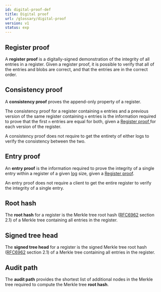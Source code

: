 ```yaml
---
id: digital-proof-def
title: Digital proof
url: /glossary/digital-proof
version: v1
status: exp
---
```


## Register proof

A **register proof** is a digitally-signed demonstration of the integrity of all
entries in a register. Given a register proof, it is possible to verify that
all of the entries and blobs are correct, and that the entries are in the
correct order.

## Consistency proof

A **consistency proof** proves the append-only property of a register.

The consistency proof for a register containing `m` entries and a previous
version of the same register containing `n` entries is the information
required to prove that the first `n` entries are equal for both, given a
[Register proof ](#register-proof) for each version of the register.

A consistency proof does not require to get the entirety of either logs to
verify the consistency between the two.


## Entry proof

An **entry proof** is the information required to prove the integrity of a single
entry within a register of a given [log](/v1/glossary/log) size, given a [Register
proof](#register-proof).

An entry proof does not require a client to get the entire register to verify
the integrity of a single entry.


## Root hash

The **root hash** for a register is the Merkle tree root hash
([RFC6962](@rfc6962) section 2.1) of a Merkle tree containing all entries in
the register.


## Signed tree head

The **signed tree head** for a register is the signed Merkle tree root hash
([RFC6962](@rfc6962) section 2.1) of a Merkle tree containing all entries
in the register.


## Audit path

The **audit path** provides the shortest list of additional nodes in the Merkle
tree required to compute the Merkle tree **root hash**.



